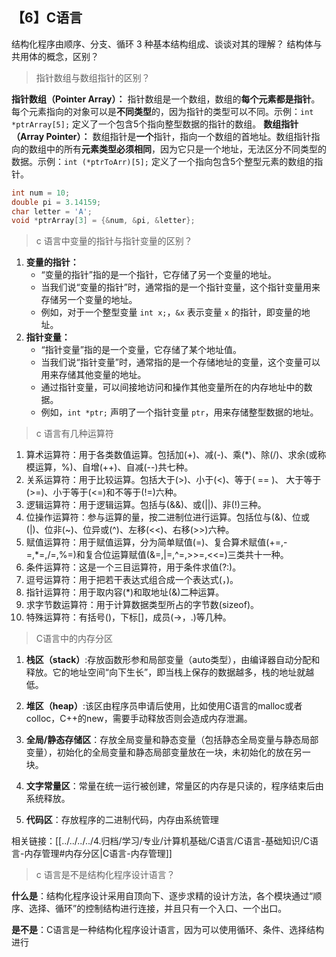 ## 【6】C语言

结构化程序由顺序、分支、循环 3 种基本结构组成、谈谈对其的理解？
结构体与共用体的概念，区别？

> 指针数组与数组指针的区别？

**指针数组（Pointer Array）：** 指针数组是一个数组，数组的**每个元素都是指针**。每个元素指向的对象可以是**不同类型**的，因为指针的类型可以不同。示例：`int *ptrArray[5];` 定义了一个包含5个指向整型数据的指针的数组。
**数组指针（Array Pointer）：** 数组指针是**一个**指针，指向一个数组的首地址。数组指针指向的数组中的所有**元素类型必须相同**，因为它只是一个地址，无法区分不同类型的数据。示例：`int (*ptrToArr)[5];` 定义了一个指向包含5个整型元素的数组的指针。

```c
int num = 10;
double pi = 3.14159;
char letter = 'A';
void *ptrArray[3] = {&num, &pi, &letter};
```

> c 语言中变量的指针与指针变量的区别？

1. **变量的指针：**
    - “变量的指针”指的是一个指针，它存储了另一个变量的地址。
    - 当我们说“变量的指针”时，通常指的是一个指针变量，这个指针变量用来存储另一个变量的地址。
    - 例如，对于一个整型变量 `int x;`，`&x` 表示变量 `x` 的指针，即变量的地址。
2. **指针变量：**
    - “指针变量”指的是一个变量，它存储了某个地址值。
    - 当我们说“指针变量”时，通常指的是一个存储地址的变量，这个变量可以用来存储其他变量的地址。
    - 通过指针变量，可以间接地访问和操作其他变量所在的内存地址中的数据。
    - 例如，`int *ptr;` 声明了一个指针变量 `ptr`，用来存储整型数据的地址。

> c 语言有几种运算符

1. 算术运算符：用于各类数值运算。包括加(+)、减(-)、乘(\*)、除(/)、求余(或称模运算，%)、自增(++)、自减(--)共七种。
2. 关系运算符：用于比较运算。包括大于(>)、小于(<)、等于( == )、 大于等于(>=)、小于等于(<=)和不等于(!=)六种。
3. 逻辑运算符：用于逻辑运算。包括与(&&)、或(||)、非(!)三种。
4. 位操作运算符：参与运算的量，按二进制位进行运算。包括位与(&)、位或(|)、位非(~)、位异或(^)、左移(<<)、右移(>>)六种。
5. 赋值运算符：用于赋值运算，分为简单赋值(=)、复合算术赋值(+=,-=,\*=,/=,%=)和复合位运算赋值(&=,|=,^=,>>=,<<=)三类共十一种。
6. 条件运算符：这是一个三目运算符，用于条件求值(?:)。
7. 逗号运算符：用于把若干表达式组合成一个表达式(，)。
8. 指针运算符：用于取内容(*)和取地址(&)二种运算。
9. 求字节数运算符：用于计算数据类型所占的字节数(sizeof)。
10. 特殊运算符：有括号()，下标[]，成员(→，.)等几种。

> C语言中的内存分区

1. **栈区（stack）**:存放函数形参和局部变量（auto类型），由编译器自动分配和释放。它的地址空间“向下生长”，即当栈上保存的数据越多，栈的地址就越低。

2. **堆区（heap）**:该区由程序员申请后使用，比如使用C语言的malloc或者colloc，C++的new，需要手动释放否则会造成内存泄漏。

3. **全局/静态存储区**：存放全局变量和静态变量（包括静态全局变量与静态局部变量），初始化的全局变量和静态局部变量放在一块，未初始化的放在另一块。

4. **文字常量区**：常量在统一运行被创建，常量区的内存是只读的，程序结束后由系统释放。

5. **代码区**：存放程序的二进制代码，内存由系统管理

相关链接：[[../../../../4.归档/学习/专业/计算机基础/C语言/C语言-基础知识/C语言-内存管理#内存分区|C语言-内存管理]]


> c 语言是不是结构化程序设计语言？

**什么是**：结构化程序设计采用自顶向下、逐步求精的设计方法，各个模块通过“顺序、选择、循环”的控制结构进行连接，并且只有一个入口、一个出口。

**是不是**：C语言是一种结构化程序设计语言，因为可以使用循环、条件、选择结构进行